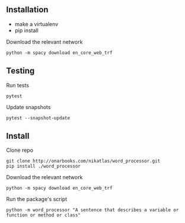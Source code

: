 ## Installation

- make a virtualenv 
- pip install

Download the relevant network  
```
python -m spacy download en_core_web_trf
```

## Testing

Run tests
```
pytest
```

Update snapshots
```shell
pytest --snapshot-update
```

## Install

Clone repo
```shell
git clone http://onarbooks.com/nikatlas/word_processor.git
pip install ./word_processor
```
Download the relevant network  
```
python -m spacy download en_core_web_trf
```

Run the package's script
```shell
python -m word_processor "A sentence that describes a variable or function or method or class"
```